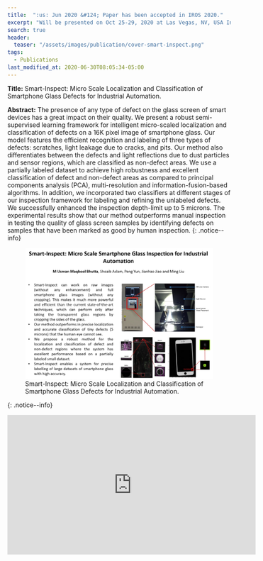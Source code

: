 ```yaml
---
title:  ":us: Jun 2020 &#124; Paper has been accepted in IROS 2020."
excerpt: "Will be presented on Oct 25-29, 2020 at Las Vegas, NV, USA InshaALLAH"
search: true
header:
  teaser: "/assets/images/publication/cover-smart-inspect.png"
tags: 
  - Publications
last_modified_at: 2020-06-30T08:05:34-05:00
---
```


**Title:** Smart-Inspect: Micro Scale Localization and Classification of Smartphone Glass Defects for Industrial Automation.

**Abstract:** The presence of any type of defect on the glass screen of smart devices has a great impact on their quality. We present a robust semi-supervised learning framework for intelligent micro-scaled localization and classification of defects on a 16K pixel image of smartphone glass. Our model features the efficient recognition and labeling of three types of defects: scratches, light leakage due to cracks, and pits. Our method also differentiates between the defects and light reflections due to dust particles and sensor regions, which are classified as non-defect areas. We use a partially labeled dataset to achieve high robustness and excellent classification of defect and non-defect areas as compared to principal components analysis (PCA), multi-resolution and information-fusion-based algorithms. In addition, we incorporated two classifiers at different stages of our inspection framework for labeling and refining the unlabeled defects. We successfully enhanced the inspection depth-limit up to 5 microns. The experimental results show that our method outperforms manual inspection in testing the quality of glass screen samples by identifying defects on samples that have been marked as good by human inspection.
{: .notice--info}

<figure>
    <a href="/assets/images/publication/smart-inspect.jpg"><img src="/assets/images/publication/smart-inspect.jpg"></a>
    <figcaption>Smart-Inspect: Micro Scale Localization and Classification of Smartphone Glass Defects for Industrial Automation.</figcaption>
</figure>

{: .notice--info}
<iframe width="560" height="315" src="https://www.youtube.com/embed/lYuSfzzmRS0" frameborder="0" allow="autoplay; encrypted-media" allowfullscreen></iframe>
